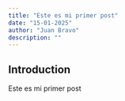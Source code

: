 ```yaml
---
title: "Este es mi primer post"
date: "15-01-2025"
author: "Juan Bravo"
description: ""
---
```


## Introduction

Este es mi primer post
